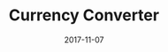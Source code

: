 ---
slug: "/projects/currency-converter"
date: "2017-11-07"
title: "Currency Converter"
examples: ['https://acodedoer.github.io/currency-converter']
repositories: ['https://github.com/acodedoer/currency-converter']
videos: []
resources: [['free API','https://free.currencyconverterapi.com/']]
frameworks: ['Vanilla JS', 'React', 'Vue']
---